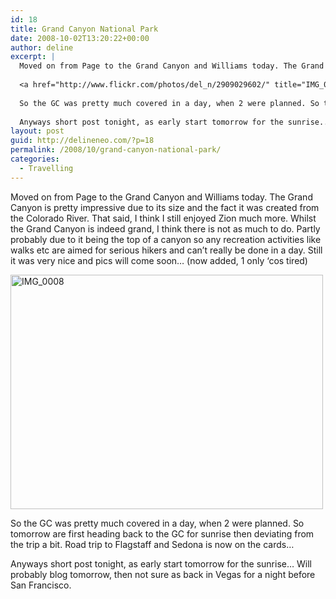 ```yaml
---
id: 18
title: Grand Canyon National Park
date: 2008-10-02T13:20:22+00:00
author: deline
excerpt: |
  Moved on from Page to the Grand Canyon and Williams today. The Grand Canyon is pretty impressive due to its size and the fact it was created from the Colorado River. That said, I think I still enjoyed Zion much more. Whilst the Grand Canyon is indeed grand, I think there is not as much to do. Partly probably due to it being the top of a canyon so any recreation activities like walks etc are aimed for serious hikers and can't really be done in a day. Still it was very nice and pics will come soon... (now added, 1 only 'cos tired)
  
  <a href="http://www.flickr.com/photos/del_n/2909029602/" title="IMG_0008 by del_n, on Flickr"><img src="http://farm4.static.flickr.com/3047/2909029602_fbb0d79d5f.jpg" width="500" height="375" alt="IMG_0008" /></a>
  
  So the GC was pretty much covered in a day, when 2 were planned. So tomorrow are first heading back to the GC for sunrise then deviating from the trip a bit. Road trip to Flagstaff and Sedona is now on the cards...
  
  Anyways short post tonight, as early start tomorrow for the sunrise... Will probably blog tomorrow, then not sure as back in Vegas for a night before San Francisco.
layout: post
guid: http://delineneo.com/?p=18
permalink: /2008/10/grand-canyon-national-park/
categories:
  - Travelling
---
```

Moved on from Page to the Grand Canyon and Williams today. The Grand Canyon is pretty impressive due to its size and the fact it was created from the Colorado River. That said, I think I still enjoyed Zion much more. Whilst the Grand Canyon is indeed grand, I think there is not as much to do. Partly probably due to it being the top of a canyon so any recreation activities like walks etc are aimed for serious hikers and can&#8217;t really be done in a day. Still it was very nice and pics will come soon&#8230; (now added, 1 only &#8216;cos tired)

[<img src="http://farm4.static.flickr.com/3047/2909029602_fbb0d79d5f.jpg" width="500" height="375" alt="IMG_0008" />](http://www.flickr.com/photos/del_n/2909029602/ "IMG_0008 by del_n, on Flickr")

So the GC was pretty much covered in a day, when 2 were planned. So tomorrow are first heading back to the GC for sunrise then deviating from the trip a bit. Road trip to Flagstaff and Sedona is now on the cards&#8230;

Anyways short post tonight, as early start tomorrow for the sunrise&#8230; Will probably blog tomorrow, then not sure as back in Vegas for a night before San Francisco.